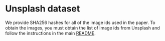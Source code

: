 # Unsplash dataset

We provide SHA256 hashes for all of the image ids used in the paper. To obtain
the images, you must obtain the list of image ids from Unsplash and follow the
instructions in the main [README](../README.md#unsplash).